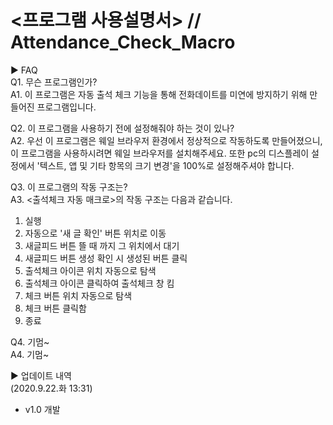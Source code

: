 # <프로그램 사용설명서> // Attendance_Check_Macro

▶ FAQ<br>
Q1. 무슨 프로그램인가?<br>
A1. 이 프로그램은 자동 출석 체크 기능을 통해 전화데이트를 미연에 방지하기 위해 만들어진 프로그램입니다.<br>

Q2. 이 프로그램을 사용하기 전에 설정해줘야 하는 것이 있나?<br>
A2. 우선 이 프로그램은 웨일 브라우저 환경에서 정상적으로 작동하도록 만들어졌으니, 이 프로그램을 사용하시려면 웨일 브라우저를 설치해주세요. 또한 pc의 디스플레이 설정에서 '텍스트, 앱 및 기타 항목의 크기 변경'을 100%로 설정해주셔야 합니다.

Q3. 이 프로그램의 작동 구조는?<br>
A3. <출석체크 자동 매크로>의 작동 구조는 다음과 같습니다.
1. 실행
2. 자동으로 '새 글 확인' 버튼 위치로 이동
3. 새글피드 버튼 뜰 때 까지 그 위치에서 대기
4. 새글피드 버튼 생성 확인 시 생성된 버튼 클릭
5. 출석체크 아이콘 위치 자동으로 탐색
6. 출석체크 아이콘 클릭하여 출석체크 창 킴
7. 체크 버튼 위치 자동으로 탐색
8. 체크 버튼 클릭함
9. 종료

Q4. 기멈~<br>
A4. 기멈~

▶ 업데이트 내역<br>
(2020.9.22.화 13:31)
- v1.0 개발
